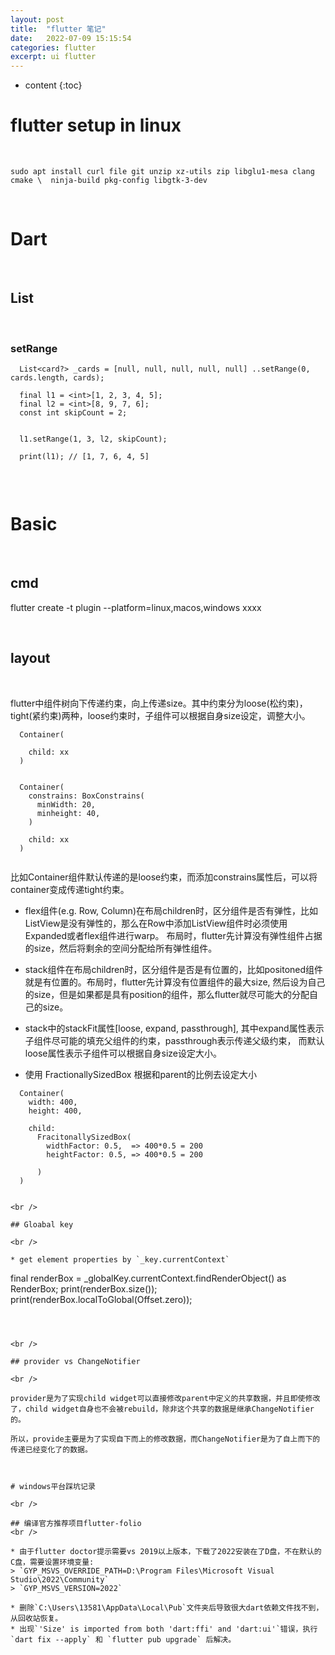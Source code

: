 ```yaml
---
layout: post
title:  "flutter 笔记"
date:   2022-07-09 15:15:54
categories: flutter
excerpt: ui flutter
---
```


* content
{:toc}



# flutter setup in linux

<br />

`sudo apt install curl file git unzip xz-utils zip libglu1-mesa clang cmake \ 
ninja-build pkg-config libgtk-3-dev`


<br />

# Dart

<br />

## List

<br />

### setRange

```
  List<card?> _cards = [null, null, null, null, null] ..setRange(0, cards.length, cards);
  
  final l1 = <int>[1, 2, 3, 4, 5];
  final l2 = <int>[8, 9, 7, 6];
  const int skipCount = 2;
  
  
  l1.setRange(1, 3, l2, skipCount);
  
  print(l1); // [1, 7, 6, 4, 5]
  
```  
  
  





<br />

# Basic

<br />

## cmd

flutter create -t plugin --platform=linux,macos,windows xxxx


<br />



## layout

<br />

flutter中组件树向下传递约束，向上传递size。其中约束分为loose(松约束)，tight(紧约束)两种，loose约束时，子组件可以根据自身size设定，调整大小。

```
  Container(
    
    child: xx
  )
  
  
  Container(
    constrains: BoxConstrains(
      minWidth: 20,
      minheight: 40,
    )
  
    child: xx
  )
    
```

比如Container组件默认传递的是loose约束，而添加constrains属性后，可以将container变成传递tight约束。




* flex组件(e.g. Row, Column)在布局children时，区分组件是否有弹性，比如ListView是没有弹性的，那么在Row中添加ListView组件时必须使用Expanded或者flex组件进行warp。
布局时，flutter先计算没有弹性组件占据的size，然后将剩余的空间分配给所有弹性组件。
* stack组件在布局children时，区分组件是否是有位置的，比如positoned组件就是有位置的。布局时，flutter先计算没有位置组件的最大size, 然后设为自己的size，但是如果都是具有position的组件，那么flutter就尽可能大的分配自己的size。
* stack中的stackFit属性[loose, expand, passthrough], 其中expand属性表示子组件尽可能的填充父组件的约束，passthrough表示传递父级约束， 而默认loose属性表示子组件可以根据自身size设定大小。

* 使用 FractionallySizedBox 根据和parent的比例去设定大小

```
  Container(
    width: 400,
    height: 400,
    
    child:
      FracitonallySizedBox(
        widthFactor: 0.5,  => 400*0.5 = 200
        heightFactor: 0.5, => 400*0.5 = 200
        
      )
  )


<br />

## Gloabal key

<br />

* get element properties by `_key.currentContext`

```
  final renderBox = _globalKey.currentContext.findRenderObject() as RenderBox;
  print(renderBox.size());
  print(renderBox.localToGlobal(Offset.zero));
  
```  



<br />

## provider vs ChangeNotifier

<br />

provider是为了实现child widget可以直接修改parent中定义的共享数据，并且即使修改了，child widget自身也不会被rebuild，除非这个共享的数据是继承ChangeNotifier的。

所以，provide主要是为了实现自下而上的修改数据，而ChangeNotifier是为了自上而下的传递已经变化了的数据。



# windows平台踩坑记录

<br />

## 编译官方推荐项目flutter-folio
<br />

* 由于flutter doctor提示需要vs 2019以上版本，下载了2022安装在了D盘，不在默认的C盘，需要设置环境变量:
> `GYP_MSVS_OVERRIDE_PATH=D:\Program Files\Microsoft Visual Studio\2022\Community`
> `GYP_MSVS_VERSION=2022`

* 删除`C:\Users\13581\AppData\Local\Pub`文件夹后导致很大dart依赖文件找不到，从回收站恢复。
* 出现`'Size' is imported from both 'dart:ffi' and 'dart:ui'`错误，执行`dart fix --apply` 和 `flutter pub upgrade` 后解决。

